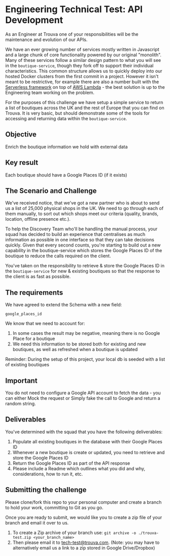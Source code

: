 # Engineering Technical Test: API Development

As an Engineer at Trouva one of your responsibilities will be the maintenance and evolution of our APIs.

We have an ever growing number of services mostly written in Javascript and a large chunk of core functionality powered by our original "monolith". Many of these services follow a similar design pattern to what you will see in the `boutique-service`, though they fork off to support their individual characteristics. This common structure allows us to quickly deploy into our hosted Docker clusters from the first commit in a project. However it isn't meant to be restrictive, for example there are also a number built with the [Serverless framework](https://serverless.com/) on top of [AWS Lambda](https://aws.amazon.com/lambda/) - the best solution is up to the Engineering team working on the problem.

For the purposes of this challenge we have setup a simple service to return a list of boutiques across the UK and the rest of Europe that you can find on Trouva. It is very basic, but should demonstrate some of the tools for accessing and returning data within the `boutique-service`.

## Objective

Enrich the boutique information we hold with external data

## Key result

Each boutique should have a Google Places ID (if it exists)

## The Scenario and Challenge

We've received notice, that we've got a new partner who is about to send us a list of 25,000 physical shops in the UK. We need to go through each of them manually, to sort out which shops meet our criteria (quality, brands, location, offline presence etc.).

To help the Discovery Team who'll be handling the manual process, your squad has decided to build an experience that centralises as much information as possible in one interface so that they can take decisions quickly. Given that every second counts, you're starting to build out a new capability in the boutique-service which stores the Google Places ID of the boutique to reduce the calls required on the client.

You've taken on the responsibility to retrieve & store the Google Places ID in the `boutique-service` for new & existing boutiques so that the response to the client is as fast as possible. 

## The requirements

We have agreed to extend the Schema with a new field:

```
google_places_id
```

We know that we need to account for:
1. In some cases the result may be negative, meaning there is no Google Place for a boutique
2. We need this information to be stored both for existing and new boutiques, as well as refreshed when a boutique is updated

Reminder: During the setup of this project, your local db is seeded with a list of existing boutiques

## Important

You do not need to configure a Google API account to fetch the data - you can either Mock the request or Simply fake the call to Google and return a random string.

## Deliverables
You've determined with the squad that you have the following deliverables:
1. Populate all existing boutiques in the database with their Google Places ID 
2. Whenever a new boutique is create or updated, you need to retrieve and store the Google Places ID
3. Return the Google Places ID as part of the API response
4. Please include a Readme which outlines what you did and why, considerations, how to run it, etc.

## Submitting the challenge

Please clone/fork this repo to your personal computer and create a branch to hold your work, committing to Git as you go.

Once you are ready to submit, we would like you to create a zip file of your branch and email it over to us.

1. To create a Zip archive of your branch use: `git archive -o ./trouva-test.zip <your_branch_name>`
2. Then please email it to tech-test@trouva.com.  (Note: you may have to alternatively email us a link to a zip stored in Google Drive/Dropbox)
